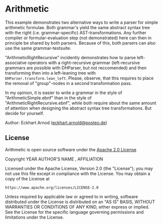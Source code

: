 # Arithmetic

This example demonstrates two alternative ways to write a parser
for simple arithmetic formulae. Both grammar's yield the same abstract
syntax tree with the right (i.e. grammar-specific) AST-transformations.
Any further compiler or formular-evaluation step (not demonstrated) 
here can then in principle be shared by both parsers. Because of this, 
both parsers can also use the same grammar-testsuite.

"ArithmeticRightRecursive" incidently demonstrates how to parse
left-associatve operators with a right-recursive grammar (left-recursive
grammars are possible with DHParser, but not reccomended) and then
transforming then into a left-leaning tree with 
`DHParser.transform.lean_left`. Please, observe, that this requires 
to place the removal of "group"-nodes in a second transformation pass.
 
In my opinion, it is easier to write a grammar in the style of
"ArithmeticSimple.ebnf" than in the style of 
"ArithmeticRightRecursive.ebnf", while both require about the same 
amount of attention when designing the abstract syntax tree 
transformations. But decide for yourself.

Author: Eckhart Arnod (eckhart.arnold@posteo.de)


## License

Arithmetic is open source software under the [Apache 2.0 License](https://www.apache.org/licenses/LICENSE-2.0)

Copyright YEAR AUTHOR'S NAME <EMAIL>, AFFILIATION

Licensed under the Apache License, Version 2.0 (the "License");
you may not use this file except in compliance with the License.
You may obtain a copy of the License at

    https://www.apache.org/licenses/LICENSE-2.0

Unless required by applicable law or agreed to in writing, software
distributed under the License is distributed on an "AS IS" BASIS,
WITHOUT WARRANTIES OR CONDITIONS OF ANY KIND, either express or implied.
See the License for the specific language governing permissions and
limitations under the License.

